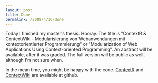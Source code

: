 ```yaml
---
layout: post
title: Done
permalink: /2008/4/16/done
---
```

Today I finished my master's thesis. Hooray. The title is "ContextR & ContextWiki - Modularisierung von Webanwendungen mit kontextorientierter Programmierung" or "Modularization of Web Applications Using Context-oriented Programming". An abstract will be available, after it was graded. The full version will be public as well, although I'm not sure when.

In the mean time, you might be happy with the code. [ContextR](https://github.com/schmidt/contextr/) and [ContextWiki](https://github.com/schmidt/context_wiki/) are available at github.
